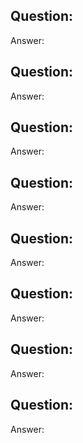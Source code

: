 ## Question:
Answer:


## Question:
Answer:


## Question:
Answer:


## Question:
Answer:


## Question:
Answer:


## Question:
Answer:


## Question:
Answer:


## Question:
Answer:

